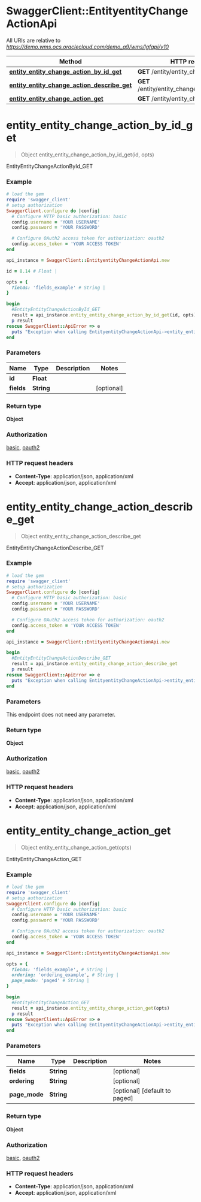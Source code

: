 # SwaggerClient::EntityentityChangeActionApi

All URIs are relative to *https://demo.wms.ocs.oraclecloud.com/demo_a9/wms/lgfapi/v10*

Method | HTTP request | Description
------------- | ------------- | -------------
[**entity_entity_change_action_by_id_get**](EntityentityChangeActionApi.md#entity_entity_change_action_by_id_get) | **GET** /entity/entity_change_action/{id} | EntityEntityChangeActionById_GET
[**entity_entity_change_action_describe_get**](EntityentityChangeActionApi.md#entity_entity_change_action_describe_get) | **GET** /entity/entity_change_action/describe | EntityEntityChangeActionDescribe_GET
[**entity_entity_change_action_get**](EntityentityChangeActionApi.md#entity_entity_change_action_get) | **GET** /entity/entity_change_action | EntityEntityChangeAction_GET


# **entity_entity_change_action_by_id_get**
> Object entity_entity_change_action_by_id_get(id, opts)

EntityEntityChangeActionById_GET



### Example
```ruby
# load the gem
require 'swagger_client'
# setup authorization
SwaggerClient.configure do |config|
  # Configure HTTP basic authorization: basic
  config.username = 'YOUR USERNAME'
  config.password = 'YOUR PASSWORD'

  # Configure OAuth2 access token for authorization: oauth2
  config.access_token = 'YOUR ACCESS TOKEN'
end

api_instance = SwaggerClient::EntityentityChangeActionApi.new

id = 8.14 # Float | 

opts = { 
  fields: 'fields_example' # String | 
}

begin
  #EntityEntityChangeActionById_GET
  result = api_instance.entity_entity_change_action_by_id_get(id, opts)
  p result
rescue SwaggerClient::ApiError => e
  puts "Exception when calling EntityentityChangeActionApi->entity_entity_change_action_by_id_get: #{e}"
end
```

### Parameters

Name | Type | Description  | Notes
------------- | ------------- | ------------- | -------------
 **id** | **Float**|  | 
 **fields** | **String**|  | [optional] 

### Return type

**Object**

### Authorization

[basic](../README.md#basic), [oauth2](../README.md#oauth2)

### HTTP request headers

 - **Content-Type**: application/json, application/xml
 - **Accept**: application/json, application/xml



# **entity_entity_change_action_describe_get**
> Object entity_entity_change_action_describe_get

EntityEntityChangeActionDescribe_GET



### Example
```ruby
# load the gem
require 'swagger_client'
# setup authorization
SwaggerClient.configure do |config|
  # Configure HTTP basic authorization: basic
  config.username = 'YOUR USERNAME'
  config.password = 'YOUR PASSWORD'

  # Configure OAuth2 access token for authorization: oauth2
  config.access_token = 'YOUR ACCESS TOKEN'
end

api_instance = SwaggerClient::EntityentityChangeActionApi.new

begin
  #EntityEntityChangeActionDescribe_GET
  result = api_instance.entity_entity_change_action_describe_get
  p result
rescue SwaggerClient::ApiError => e
  puts "Exception when calling EntityentityChangeActionApi->entity_entity_change_action_describe_get: #{e}"
end
```

### Parameters
This endpoint does not need any parameter.

### Return type

**Object**

### Authorization

[basic](../README.md#basic), [oauth2](../README.md#oauth2)

### HTTP request headers

 - **Content-Type**: application/json, application/xml
 - **Accept**: application/json, application/xml



# **entity_entity_change_action_get**
> Object entity_entity_change_action_get(opts)

EntityEntityChangeAction_GET



### Example
```ruby
# load the gem
require 'swagger_client'
# setup authorization
SwaggerClient.configure do |config|
  # Configure HTTP basic authorization: basic
  config.username = 'YOUR USERNAME'
  config.password = 'YOUR PASSWORD'

  # Configure OAuth2 access token for authorization: oauth2
  config.access_token = 'YOUR ACCESS TOKEN'
end

api_instance = SwaggerClient::EntityentityChangeActionApi.new

opts = { 
  fields: 'fields_example', # String | 
  ordering: 'ordering_example', # String | 
  page_mode: 'paged' # String | 
}

begin
  #EntityEntityChangeAction_GET
  result = api_instance.entity_entity_change_action_get(opts)
  p result
rescue SwaggerClient::ApiError => e
  puts "Exception when calling EntityentityChangeActionApi->entity_entity_change_action_get: #{e}"
end
```

### Parameters

Name | Type | Description  | Notes
------------- | ------------- | ------------- | -------------
 **fields** | **String**|  | [optional] 
 **ordering** | **String**|  | [optional] 
 **page_mode** | **String**|  | [optional] [default to paged]

### Return type

**Object**

### Authorization

[basic](../README.md#basic), [oauth2](../README.md#oauth2)

### HTTP request headers

 - **Content-Type**: application/json, application/xml
 - **Accept**: application/json, application/xml



